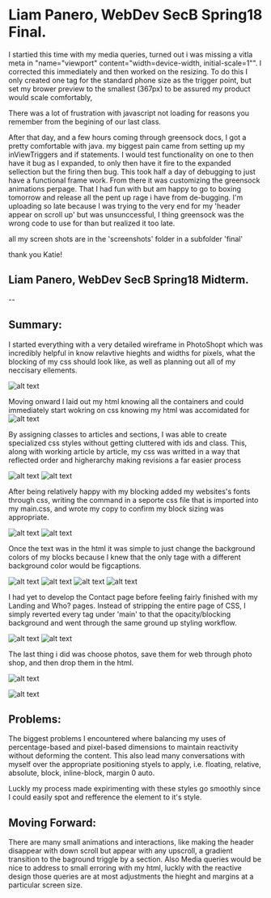 # Liam Panero, WebDev SecB Spring18 Final. 

I startied this time with my media queries, turned out i was missing a vitla meta in "name="viewport" content="width=device-width, initial-scale=1"". I corrected this immediately and then worked on the resizing. To do this I only created one tag for the standard phone size as the trigger point, but set my brower preview to the smallest (367px) to be assured my product would scale comfortably, 

There was a lot of frustration with javascript not loading for reasons you remember from the begining of our last class. 

After that day, and a few hours coming through greensock docs, I got a pretty comfortable with java. my biggest pain came from setting up my inViewTriggers and if statements. I would test functionality on one to then have it bug as I expanded, to only then have it fire to the expanded sellection but the firing then bug. This took half a day of debugging to just have a functional frame work. From there it was customizing the greensock animations perpage. That I had fun with but am happy to go to boxing tomorrow and release all the pent up rage i have from de-bugging. I'm uploading so late because I was trying to the very end for my 'header appear on scroll up' but was unsunccessful, I thing greensock was the wrong code to use for than but realized it too late.

all my screen shots are in the 'screenshots' folder in a subfolder 'final'

thank you Katie!



## Liam Panero, WebDev SecB Spring18 Midterm. 

--



## Summary:

I started everything with a very detailed wireframe in PhotoShopt which was incredibly helpful in know relavtive hieghts and widths for pixels, what the blocking of my css should look like, as well as planning out all of my neccisary ellements. 

![alt text](screenshots/ss00.png)

Moving onward I laid out my html knowing all the containers and could immediately start wokring on css knowing my html was accomidated for
![alt text](screenshots/ss01.png)

By assigning classes to articles and sections, I was able to create specialized css styles without getting cluttered with ids and class. This, along with working article by article, my css was writted in a way that reflected order and higherarchy making revisions a far easier process

![alt text](screenshots/ss02.png)
![alt text](screenshots/ss03.png)

After being relatively happy with my blocking added my websites's fonts through css, writing the command in a seporte css file that is imported into my main.css, and wrote my copy to confirm my block sizing  was appropriate.

![alt text](screenshots/ss04.png)
![alt text](screenshots/ss05.png)

Once the text was in the html it was simple to just change the background colors of my blocks because I knew that the only tage with a different background color would be figcaptions. 

![alt text](screenshots/ss06.png)
![alt text](screenshots/ss07.png)
![alt text](screenshots/ss08.png)
![alt text](screenshots/ss09.png)

I had yet to develop the Contact page before feeling fairly finished with my Landing and Who? pages. Instead of stripping the entire page of CSS, I simply reverted every tag under 'main' to that the opacity/blocking background and went through the same ground up styling workflow.

![alt text](screenshots/ss10.png)
![alt text](screenshots/ss11.png)

The last thing i did was choose photos, save them for web through photo shop, and then drop them in the html. 

![alt text](screenshots/ss12.png)

![alt text](screenshots/ss13.png)

## Problems:

The biggest problems I encountered where balancing my uses of percentage-based and pixel-based dimensions to maintain reactivity without deforming the content. This also lead many conversations with myself over the appropriate positioning styels to apply, i.e. floating, relative, absolute, block, inline-block, margin 0 auto. 

Luckly my process made expirimenting with these styles go smoothly since I could easily spot and refference the element to it's style. 

## Moving Forward: 

There are many small animations and interactions, like making the header disappear with down scroll but appear with any upscroll, a gradient transition to the baground triggle by a section. Also Media queries would be nice to address to small erroring with my html, luckly with the reactive design those queries are at most adjustments the hieght and margins at a particular screen size. 


